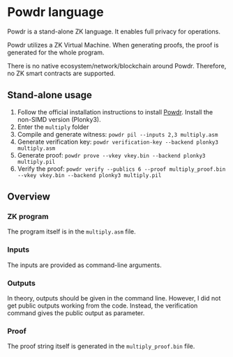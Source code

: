 # Powdr language

Powdr is a stand-alone ZK language. It enables full privacy for operations.

Powdr utilizes a ZK Virtual Machine. When generating proofs, the proof is generated for the whole program.

There is no native ecosystem/network/blockchain around Powdr. Therefore, no ZK smart contracts are supported.

## Stand-alone usage

1. Follow the official installation instructions to install [Powdr](https://docs.powdr.org/installation_sdk.html). Install the non-SIMD version (Plonky3).
1. Enter the `multiply` folder
1. Compile and generate witness: `powdr pil --inputs 2,3 multiply.asm`
1. Generate verification key: `powdr verification-key --backend plonky3 multiply.asm`
1. Generate proof: `powdr prove --vkey vkey.bin --backend plonky3  multiply.pil`
1. Verify the proof: `powdr verify --publics 6 --proof multiply_proof.bin --vkey vkey.bin --backend plonky3 multiply.pil`

## Overview

### ZK program

The program itself is in the `multiply.asm` file.

### Inputs

The inputs are provided as command-line arguments.

### Outputs

In theory, outputs should be given in the command line. However, I did not get public outputs working from the code. Instead, the verification command gives the public output as parameter.

### Proof

The proof string itself is generated in the `multiply_proof.bin` file.
